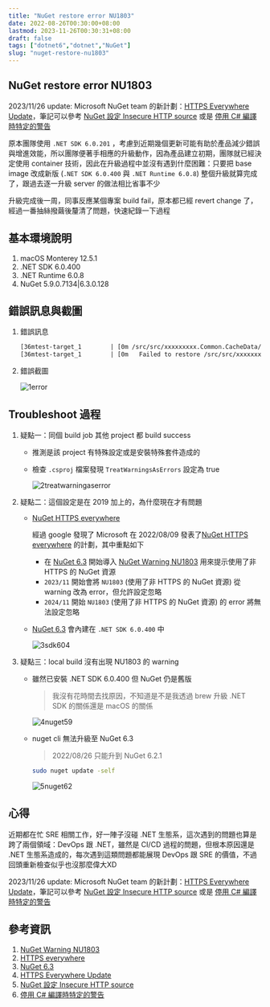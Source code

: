 ```yaml
---
title: "NuGet restore error NU1803"
date: 2022-08-26T00:30:00+08:00
lastmod: 2023-11-26T00:30:31+08:00
draft: false
tags: ["dotnet6","dotnet","NuGet"]
slug: "nuget-restore-nu1803"
---
```


## NuGet restore error NU1803

2023/11/26 update:  Microsoft NuGet team 的新計劃：[HTTPS Everywhere Update](https://devblogs.microsoft.com/nuget/https-everywhere-update/?WT.mc_id=DOP-MVP-5002594)，筆記可以參考 [NuGet 設定 Insecure HTTP source](/nuget-insecure) 或是 [停用 C# 編譯時特定的警告](/csharp-disable-warn)

原本團隊使用 `.NET SDK 6.0.201` ，考慮到近期幾個更新可能有助於產品減少錯誤與增進效能，所以團隊便著手相應的升級動作，因為產品建立初期，團隊就已經決定使用 container 技術，因此在升級過程中並沒有遇到什麼困難：只要把 base image 改成新版 (`.NET SDK 6.0.400` 與 `.NET Runtime 6.0.8`) 整個升級就算完成了，跟過去逐一升級 server 的做法相比省事不少

升級完成後一周，同事反應某個專案 build fail，原本都已經 revert change 了，經過一番抽絲撥繭後釐清了問題，快速紀錄一下過程

## 基本環境說明

1. macOS Monterey 12.5.1
2. .NET SDK 6.0.400
3. .NET Runtime 6.0.8
4. NuGet 5.9.0.7134|6.3.0.128

## 錯誤訊息與截圖

1. 錯誤訊息

    ```txt
    [36mtest-target_1        | [0m /src/src/xxxxxxxxx.Common.CacheData/xxxxxxxxx.Common.CacheData.csproj : error NU1803: You are running the 'restore' operation with an 'HTTP' source, 'http://team.sb.xxxxxxxxx.com:8081/repository/nuget-group/'. Non-HTTPS access will be removed in a future version. Consider migrating to an 'HTTPS' source. [/src/xxxxxxxxx.Common.sln]
    [36mtest-target_1        | [0m   Failed to restore /src/src/xxxxxxxxx.Common.CacheData/xxxxxxxxx.Common.CacheData.csproj (in 1.39 sec).
    ```

2. 錯誤截圖

    ![1error](https://user-images.githubusercontent.com/3851540/186871454-4943ef16-f619-4761-8663-f5a4f5a74f57.png)

## Troubleshoot 過程

1. 疑點一：同個 build job 其他 project 都 build success

    - 推測是該 project 有特殊設定或是安裝特殊套件造成的
    - 檢查 `.csproj` 檔案發現 `TreatWarningsAsErrors` 設定為 true

        ![2treatwarningaserror](https://user-images.githubusercontent.com/3851540/186871490-5493271f-0216-4b93-901f-c61e9a8bda81.png)

2. 疑點二：這個設定是在 2019 加上的，為什麼現在才有問題

    - [NuGet HTTPS everywhere](https://devblogs.microsoft.com/nuget/https-everywhere?WT.mc_id=DOP-MVP-5002594)

        經過 google 發現了 Microsoft 在 2022/08/09 發表了[NuGet HTTPS everywhere](https://devblogs.microsoft.com/nuget/https-everywhere?WT.mc_id=DOP-MVP-5002594) 的計劃，其中重點如下

        - 在 [NuGet 6.3](https://docs.microsoft.com/nuget/release-notes/nuget-6.3?WT.mc_id=DOP-MVP-5002594) 開始導入 [NuGet Warning NU1803](https://docs.microsoft.com/en-us/nuget/reference/errors-and-warnings/nu1803?WT.mc_id=DOP-MVP-5002594) 用來提示使用了非 HTTPS 的 NuGet 資源
        - `2023/11` 開始會將 `NU1803` (使用了非 HTTPS 的 NuGet 資源) 從 warning 改為 error，但允許設定忽略
        - `2024/11` 開始 `NU1803` (使用了非 HTTPS 的 NuGet 資源) 的 error 將無法設定忽略

    - [NuGet 6.3](https://docs.microsoft.com/nuget/release-notes/nuget-6.3?WT.mc_id=DOP-MVP-5002594) 會內建在 `.NET SDK 6.0.400` 中

        ![3sdk604](https://user-images.githubusercontent.com/3851540/186871496-5d9204d6-fd53-4de0-8cb5-d2ddfaad598a.png)

3. 疑點三：local build 沒有出現 NU1803 的 warning

    - 雖然已安裝 .NET SDK 6.0.400 但 NuGet 仍是舊版

        > 我沒有花時間去找原因，不知道是不是我透過 brew 升級 .NET SDK 的關係還是 macOS 的關係

        ![4nuget59](https://user-images.githubusercontent.com/3851540/186871498-3a7b86a0-633e-4ab7-b43e-df22c69ad600.png)

    - nuget cli 無法升級至 NuGet 6.3

        > 2022/08/26 只能升到 NuGet 6.2.1

        ```bash
        sudo nuget update -self
        ```

        ![5nuget62](https://user-images.githubusercontent.com/3851540/186871501-8b41c775-95e9-4f85-b6c0-15e900f89370.png)

## 心得

近期都在忙 SRE 相關工作，好一陣子沒碰 .NET 生態系，這次遇到的問題也算是跨了兩個領域：DevOps 跟 .NET，雖然是 CI/CD 過程的問題，但根本原因還是 .NET 生態系造成的，每次遇到這類問題都能展現 DevOps 跟 SRE 的價值，不過回頭重新檢查似乎也沒那麼偉大XD

2023/11/26 update:  Microsoft NuGet team 的新計劃：[HTTPS Everywhere Update](https://devblogs.microsoft.com/nuget/https-everywhere-update/?WT.mc_id=DOP-MVP-5002594)，筆記可以參考 [NuGet 設定 Insecure HTTP source](/nuget-insecure) 或是 [停用 C# 編譯時特定的警告](/csharp-disable-warn)

## 參考資訊

1. [NuGet Warning NU1803](https://docs.microsoft.com/en-us/nuget/reference/errors-and-warnings/nu1803?WT.mc_id=DOP-MVP-5002594)
2. [HTTPS everywhere](https://devblogs.microsoft.com/nuget/https-everywhere?WT.mc_id=DOP-MVP-5002594)
3. [NuGet 6.3](https://docs.microsoft.com/nuget/release-notes/nuget-6.3?WT.mc_id=DOP-MVP-5002594)
4. [HTTPS Everywhere Update](https://devblogs.microsoft.com/nuget/https-everywhere-update/?WT.mc_id=DOP-MVP-5002594)
5. [NuGet 設定 Insecure HTTP source](/nuget-insecure)
6. [停用 C# 編譯時特定的警告](/csharp-disable-warn)
